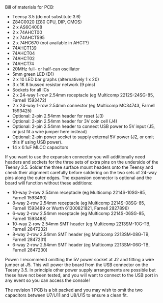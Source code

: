 Bill of materials for PCB:
 - Teensy 3.5 (do not substitute 3.6)
 - Z84C0020 (Z80 CPU, DIP, CMOS)
 - 2 x AS6C4008
 - 2 x 74AHCT00
 - 2 x 74AHCT595
 - 2 x 74HC670 (not available in AHCT?)
 - 74AHCT139
 - 74AHCT04
 - 74AHCT02
 - 74AHCT74
 - 20MHz full- or half-can oscillator
 - 5mm green LED (D1)
 - 2 x 10 LED bar graphs (alternatively 1 x 20)
 - 3 x 1K 8 bussed resistor network (9 pins)
 - Sockets for all ICs
 - 2 x 24-way 1-row 2.54mm receptacle (eg Multicomp 2212S-24SG-85, Farnell 1593472)
 - 2 x 24-way 1-row 2.54mm connector (eg Multicomp MC34743, Farnell 1593425)
 - Optional: 2-pin 2.54mm header for reset (J3)
 - Optional: 2-pin 2.54mm header for 3V coin cell (J4)
 - Optional: 2-pin 2.54mm header to connect USB power to 5V input (J5, or just fit a wire jumper here instead)
 - Optional: 2-pin power socket to supply external 5V power (J2, or omit this if using USB power).
 - 14 x 0.1uF MLCC capacitors

If you want to use the expansion connector you will additionally need headers
and sockets for the three sets of extra pins on the underside of the Teensy
3.5.  Solder the three surface mount headers onto the Teensy and check their
alignment carefully before soldering on the two sets of 24-way pins along the
outer edges. The expansion connector is optional and the board will function
without these additions:

 - 10-way 2-row 2.54mm receptacle (eg Multicomp 2214S-10SG-85, Farnell 1593490)
 - 8-way 2-row 2.54mm receptacle (eg Multicomp 2214S-08SG-85, Farnell 1593489 or Wurth 61300821821, Farnell 2827896)
 - 6-way 2-row 2.54mm receptacle (eg Multicomp 2214S-06SG-85, Farnell 1593488)
 - 10-way 2-row 2.54mm SMT header (eg Multicomp 2213SM-10G-TB, Farnell 2847232)
 - 8-way 2-row 2.54mm SMT header (eg Multicomp 2213SM-08G-TB, Farnell 2847231)
 - 6-way 2-row 2.54mm SMT header (eg Multicomp 2213SM-06G-TB, Farnell 2847230)

Power: I recommend omitting the 5V power socket at J2 and fitting a wire jumper
at J5. This will power the board from the USB connector on the Teesny 3.5. In
principle other power supply arrangements are possible but these have not been
tested, and you will want to connect to the USB port in any event so you can
access the console!

The revision 1 PCB is a bit packed and you may wish to omit the two capacitors
between U7/U11 and U8/U15 to ensure a clean fit.
